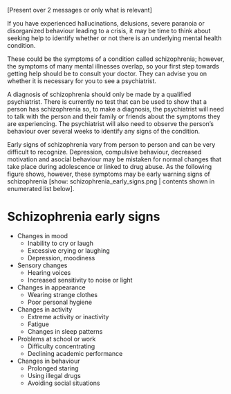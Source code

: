 [Present over 2 messages or only what is relevant]

If you have experienced hallucinations, delusions, severe paranoia or
disorganized behaviour leading to a crisis, it may be time to think about
seeking help to identify whether or not there is an underlying mental health
condition.

These could be the symptoms of a condition called schizophrenia; however, the
symptoms of many mental illnesses overlap, so your first step towards getting
help should be to consult your doctor. They can advise you on whether it is
necessary for you to see a psychiatrist.

A diagnosis of schizophrenia should only be made by a qualified psychiatrist.
There is currently no test that can be used to show that a person has
schizophrenia so, to make a diagnosis, the psychiatrist will need to talk with
the person and their family or friends about the symptoms they are experiencing.
The psychiatrist will also need to observe the person’s behaviour over several
weeks to identify any signs of the condition.

Early signs of schizophrenia vary from person to person and can be very
difficult to recognize. Depression, compulsive behaviour, decreased motivation
and asocial behaviour may be mistaken for normal changes that take place during
adolescence or linked to drug abuse. As the following figure shows, however,
these symptoms may be early warning signs of schizophrenia [show:
schizophrenia_early_signs.png | contents shown in enumerated list below].

# Schizophrenia early signs

- Changes in mood
  - Inability to cry or laugh
  - Excessive crying or laughing
  - Depression, moodiness
- Sensory changes
  - Hearing voices
  - Increased sensitivity to noise or light
- Changes in appearance
  - Wearing strange clothes
  - Poor personal hygiene
- Changes in activity
  - Extreme activity or inactivity
  - Fatigue
  - Changes in sleep patterns
- Problems at school or work
  - Difficulty concentrating
  - Declining academic performance
- Changes in behaviour
  - Prolonged staring
  - Using illegal drugs
  - Avoiding social situations

